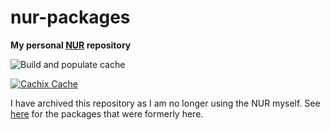 # nur-packages

**My personal [NUR](https://github.com/nix-community/NUR) repository**

![Build and populate cache](https://github.com/qenya/nur-packages/workflows/Build%20and%20populate%20cache/badge.svg)

[![Cachix Cache](https://img.shields.io/badge/cachix-qenya-blue.svg)](https://qenya.cachix.org)

I have archived this repository as I am no longer using the NUR myself. See [here](https://git.qenya.tel/qenya/nix-scoutshonour) for the packages that were formerly here.
